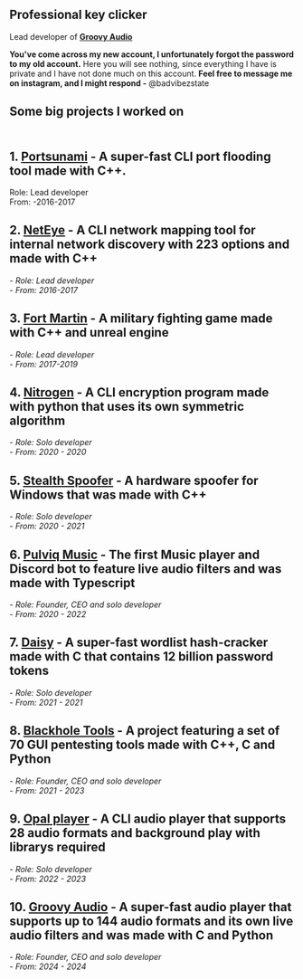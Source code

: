 ## Professional key clicker

Lead developer of **[Groovy Audio](https://github.com/Groovy-Audio)**

**You've come across my new account, I unfortunately forgot the password to my old account.**
Here you will see nothing, since everything I have is private and I have not done much on this account. 
**Feel free to message me on instagram, and I might respond -** @badvibezstate

## Some big projects I worked on
\
**1. [Portsunami](https://github.com/g7gg) - A super-fast CLI port flooding tool made with C++.**
-
Role: Lead developer\
From: -2016-2017


**2. [NetEye](https://github.com/g7gg) - A CLI network mapping tool for internal network discovery with 223 options and made with C++**
-
*- Role: Lead developer*\
*- From: 2016-2017*

**3. [Fort Martin](https://github.com/g7gg) - A military fighting game made with C++ and unreal engine**
-
*- Role: Lead developer*\
*- From: 2017-2019*

**4. [Nitrogen](https://github.com/g7gg) - A CLI encryption program made with python that uses its own symmetric algorithm**
-
*- Role: Solo developer*\
*- From: 2020 - 2020*

**5. [Stealth Spoofer](https://github.com/g7gg) - A hardware spoofer for Windows that was made with C++**
-
*- Role: Solo developer*\
*- From: 2020 - 2021*

**6. [Pulviq Music](https://pulviq.io) - The first Music player and Discord bot to feature live audio filters and was made with Typescript**
-
*- Role: Founder, CEO and solo developer*\
*- From: 2020 - 2022*

**7. [Daisy](https://github.com/g7gg) - A super-fast wordlist hash-cracker made with C that contains 12 billion password tokens**
-
*- Role: Solo developer*\
*- From: 2021 - 2021*

**8. [Blackhole Tools](https://github.com/g7gg) - A project featuring a set of 70 GUI pentesting tools made with C++, C and Python**
-----------
*- Role: Founder, CEO and solo developer*\
*- From: 2021 - 2023*

**9. [Opal player](https://github.com/g7gg) - A CLI audio player that supports 28 audio formats and background play with librarys required**
-----------
*- Role: Solo developer*\
*- From: 2022 - 2023*

**10. [Groovy Audio](https://groovy.audio) - A super-fast audio player that supports up to 144 audio formats and its own live audio filters and was made with C and Python**
-----------
*- Role: Founder, CEO and solo developer*\
*- From: 2024 - 2024*
